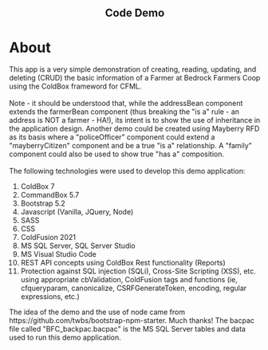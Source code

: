 <h2 align="center">Code Demo</h2>

# About

<p class="p-2">
    This app is a very simple demonstration of creating, reading, updating, and deleting (CRUD) 
    the basic information of a Farmer at Bedrock Farmers Coop using the ColdBox frameword for CFML.  
    <BR><BR>
    Note - it should be understood that, while the addressBean component extends
    the farmerBean component (thus breaking the "is a" rule -  an address is NOT a farmer - HA!), 
    its intent is to show the use of inheritance in the application design.  Another demo could be 
    created using Mayberry RFD as its basis where a "policeOfficer" component could extend a "mayberryCitizen" 
    component and be a true "is a" relationship. A "family" component could also be used to show true 
    "has a" composition.
    <BR><BR>
    The following technologies were used to develop this demo application:
</p>
<ol>
    <li>ColdBox 7</li>
	<li>CommandBox 5.7</li>
	<li>Bootstrap 5.2</li>
	<li>Javascript (Vanilla, JQuery, Node)</li>
	<li>SASS</li>
	<li>CSS</li>
	<li>ColdFusion 2021</li>
	<li>MS SQL Server, SQL Server Studio</li>
	<li>MS Visual Studio Code</li>
	<li>REST API concepts using ColdBox Rest functionality (Reports)
	<li>Protection against SQL injection (SQLi), Cross-Site Scripting (XSS), etc. using appropriate cbValidation,
		ColdFusion tags and functions (ie, cfqueryparam, canonicalize, CSRFGenerateToken, encoding, regular expressions, etc.)</li>
</ol>

<p class="p-2">The idea of the demo and the use of node came from https://github.com/twbs/bootstrap-npm-starter.  Much thanks!  The bacpac file called "BFC_backpac.bacpac" is the MS SQL Server tables and data used to run this demo application.  
</p>





